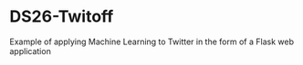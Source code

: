 # DS26-Twitoff
Example of applying Machine Learning to Twitter in the form of a Flask web application
